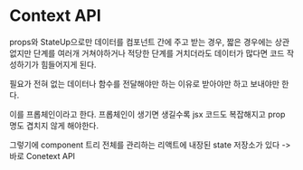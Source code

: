 # Context API

props와 StateUp으로만 데이터를 컴포넌트 간에 주고 받는 경우, 짧은 경우에는 상관없지만 단계를 여러개 거쳐야하거나 적당한 단계를 거치더라도 데이터가 많다면 코드 작성하기가 힘들어지게 된다.

필요가 전혀 없는 데이터나 함수를 전달해야만 하는 이유로 받아야만 하고 보내야만 한다.

이를 프롭체인이라고 한다. 프롭체인이 생기면 생길수록 jsx 코드도 복잡해지고 prop 명도 겹치지 않게 해야한다.

그렇기에 component 트리 전체를 관리하는 리액트에 내장된 state 저장소가 있다 -> 바로 Conetext API
